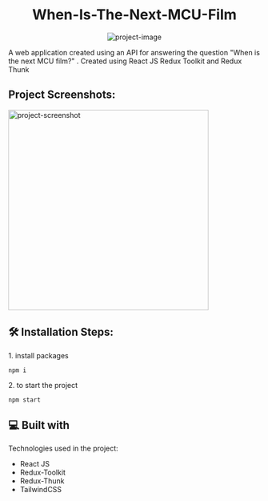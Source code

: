 <h1 align="center" id="title">When-Is-The-Next-MCU-Film</h1>

<p align="center"><img src="https://socialify.git.ci/dheerajtp/When-Is-The-Next-MCU-Film/image?language=1&amp;owner=1&amp;theme=Light" alt="project-image"></p>

<p id="description">A web application created using an API for answering the question "When is the next MCU film?" . Created using React JS Redux Toolkit and Redux Thunk</p>

<h2>Project Screenshots:</h2>

<img src="https://i.ibb.co/1LvHQWh/image.png" alt="project-screenshot" width="400" height="400/">

<h2>🛠️ Installation Steps:</h2>

<p>1. install packages</p>

```
npm i
```

<p>2. to start the project</p>

```
npm start
```

  
  
<h2>💻 Built with</h2>

Technologies used in the project:

*   React JS
*   Redux-Toolkit
*   Redux-Thunk
*   TailwindCSS
